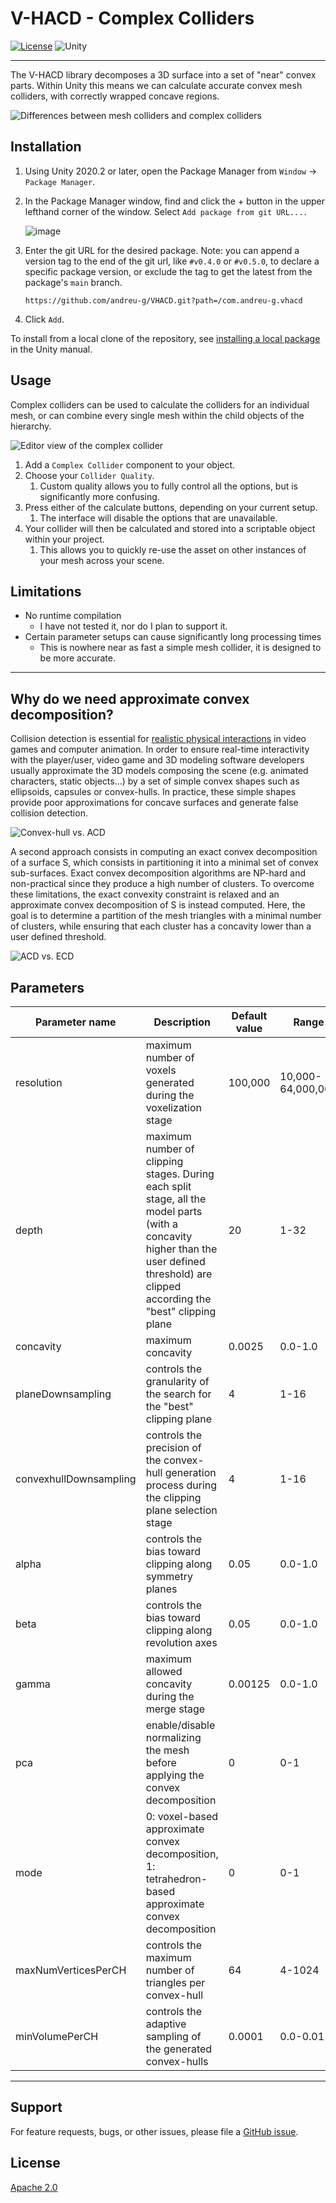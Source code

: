 # V-HACD - Complex Colliders

[![License](https://img.shields.io/badge/license-Apache--2.0-green.svg)](LICENSE.md)
![Unity](https://img.shields.io/badge/unity-2020.23+-brightgreen)

---

The V-HACD library decomposes a 3D surface into a set of "near" convex parts. Within Unity this means we can calculate accurate convex mesh colliders, with correctly wrapped concave regions.

![Differences between mesh colliders and complex colliders](https://user-images.githubusercontent.com/6281246/193474631-014fc9d9-6512-4912-bbe9-e2b5fa442562.png)

## Installation

1. Using Unity 2020.2 or later, open the Package Manager from `Window` -> `Package Manager`.
2. In the Package Manager window, find and click the + button in the upper lefthand corner of the window. Select `Add package from git URL....`

   ![image](https://user-images.githubusercontent.com/29758400/110989310-8ea36180-8326-11eb-8318-f67ee200a23d.png)

3. Enter the git URL for the desired package. Note: you can append a version tag to the end of the git url, like `#v0.4.0` or `#v0.5.0`, to declare a specific package version, or exclude the tag to get the latest from the package's `main` branch.

   ```
   https://github.com/andreu-g/VHACD.git?path=/com.andreu-g.vhacd
   ```

4. Click `Add`.

To install from a local clone of the repository, see [installing a local package](https://docs.unity3d.com/Manual/upm-ui-local.html) in the Unity manual.

## Usage

Complex colliders can be used to calculate the colliders for an individual mesh, or can combine every single mesh within the child objects of the hierarchy.

![Editor view of the complex collider](https://user-images.githubusercontent.com/6281246/193474827-5b266a2e-7ef0-498c-81b0-71f6587989b4.png)

1. Add a `Complex Collider` component to your object.
2. Choose your `Collider Quality`.
   1. Custom quality allows you to fully control all the options, but is significantly more confusing.
3. Press either of the calculate buttons, depending on your current setup.
   1. The interface will disable the options that are unavailable.
4. Your collider will then be calculated and stored into a scriptable object within your project.
   1. This allows you to quickly re-use the asset on other instances of your mesh across your scene.

## Limitations

- No runtime compilation
  - I have not tested it, nor do I plan to support it.
- Certain parameter setups can cause significantly long processing times
  - This is nowhere near as fast a simple mesh collider, it is designed to be more accurate.

---

## Why do we need approximate convex decomposition?

Collision detection is essential for [realistic physical interactions](https://www.youtube.com/watch?v=oyjE5L4-1lQ) in video games and computer animation. In order to ensure real-time interactivity with the player/user, video game and 3D modeling software developers usually approximate the 3D models composing the scene (e.g. animated characters, static objects...) by a set of simple convex shapes such as ellipsoids, capsules or convex-hulls. In practice, these simple shapes provide poor approximations for concave surfaces and generate false collision detection.

![Convex-hull vs. ACD](https://raw.githubusercontent.com/kmammou/v-hacd/master/doc/chvsacd.png)

A second approach consists in computing an exact convex decomposition of a surface S, which consists in partitioning it into a minimal set of convex sub-surfaces. Exact convex decomposition algorithms are NP-hard and non-practical since they produce a high number of clusters. To overcome these limitations, the exact convexity constraint is relaxed and an approximate convex decomposition of S is instead computed. Here, the goal is to determine a partition of the mesh triangles with a minimal number of clusters, while ensuring that each cluster has a concavity lower than a user defined threshold.

![ACD vs. ECD](https://raw.githubusercontent.com/kmammou/v-hacd/master/doc/ecdvsacd.png)

## Parameters

| Parameter name         | Description                                                                                                                                                                               | Default value | Range             |
| ---------------------- | ----------------------------------------------------------------------------------------------------------------------------------------------------------------------------------------- | ------------- | ----------------- |
| resolution             | maximum number of voxels generated during the voxelization stage                                                                                                                          | 100,000       | 10,000-64,000,000 |
| depth                  | maximum number of clipping stages. During each split stage, all the model parts (with a concavity higher than the user defined threshold) are clipped according the "best" clipping plane | 20            | 1-32              |
| concavity              | maximum concavity                                                                                                                                                                         | 0.0025        | 0.0-1.0           |
| planeDownsampling      | controls the granularity of the search for the "best" clipping plane                                                                                                                      | 4             | 1-16              |
| convexhullDownsampling | controls the precision of the convex-hull generation process during the clipping plane selection stage                                                                                    | 4             | 1-16              |
| alpha                  | controls the bias toward clipping along symmetry planes                                                                                                                                   | 0.05          | 0.0-1.0           |
| beta                   | controls the bias toward clipping along revolution axes                                                                                                                                   | 0.05          | 0.0-1.0           |
| gamma                  | maximum allowed concavity during the merge stage                                                                                                                                          | 0.00125       | 0.0-1.0           |
| pca                    | enable/disable normalizing the mesh before applying the convex decomposition                                                                                                              | 0             | 0-1               |
| mode                   | 0: voxel-based approximate convex decomposition, 1: tetrahedron-based approximate convex decomposition                                                                                    | 0             | 0-1               |
| maxNumVerticesPerCH    | controls the maximum number of triangles per convex-hull                                                                                                                                  | 64            | 4-1024            |
| minVolumePerCH         | controls the adaptive sampling of the generated convex-hulls                                                                                                                              | 0.0001        | 0.0-0.01          |

---

## Support

For feature requests, bugs, or other issues, please file a [GitHub issue](https://github.com/andreu-g/VHACD/issues).

## License

[Apache 2.0](LICENSE)
